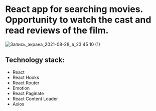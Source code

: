 # React app for searching movies. Opportunity to watch the cast and read reviews of the film.

![Запись_экрана_2021-08-28_в_23 45 10 (1)](https://user-images.githubusercontent.com/73663314/131230744-1338d5f6-eb36-4acd-8f82-02c7668fc63f.gif)

## Technology stack:
* React
* React Hooks
* React Router
* Emotion
* React Paginate
* React Content Loader
* Axios


